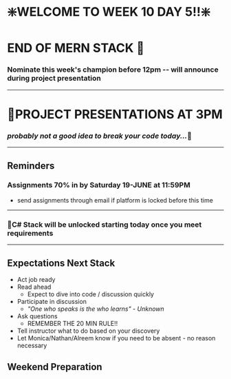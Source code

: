 # :sparkle:WELCOME TO WEEK 10 DAY 5!!:sparkle:

# END OF MERN STACK :crystal_ball:

### Nominate this week's champion before 12pm -- will announce during project presentation

---

# :mega:PROJECT PRESENTATIONS AT 3PM

### _probably not a good idea to break your code today..._:no_good:

---

## Reminders

### Assignments 70% in by Saturday 19-JUNE at 11:59PM

- send assignments through email if platform is locked before this time

---

### :closed_lock_with_key:C# Stack will be unlocked starting today once you meet requirements

---

## Expectations Next Stack

- Act job ready
- Read ahead
  - Expect to dive into code / discussion quickly
- Participate in discussion
  - _"One who speaks is the who learns" - Unknown_
- Ask questions
  - REMEMBER THE 20 MIN RULE!!
- Tell instructor what to do based on your discovery
- Let Monica/Nathan/Alreem know if you need to be absent - no reason necessary

## Weekend Preparation

